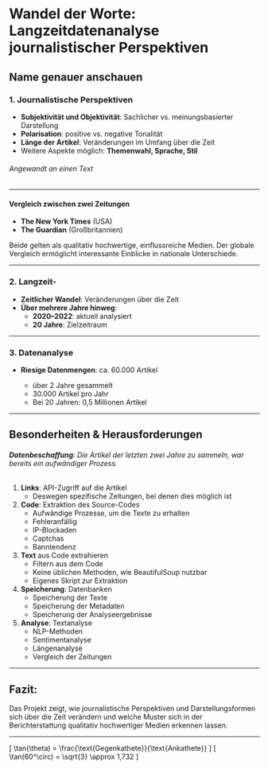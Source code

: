 # **Wandel der Worte: Langzeitdatenanalyse journalistischer Perspektiven**

## **Name genauer anschauen**

### 1. Journalistische Perspektiven

- **Subjektivität und Objektivität**: Sachlicher vs. meinungsbasierter Darstellung
- **Polarisation**: positive vs. negative Tonalität
- **Länge der Artikel**: Veränderungen im Umfang über die Zeit
- Weitere Aspekte möglich: **Themenwahl, Sprache, Stil**

###### Angewandt an einen Text

---

#### Vergleich zwischen zwei Zeitungen

- **The New York Times** (USA)
- **The Guardian** (Großbritannien)

Beide gelten als qualitativ hochwertige, einflussreiche Medien. Der globale Vergleich ermöglicht interessante Einblicke in nationale Unterschiede.

---

### 2. Langzeit-

- **Zeitlicher Wandel**: Veränderungen über die Zeit
- **Über mehrere Jahre hinweg**:
  - **2020–2022**: aktuell analysiert
  - **20 Jahre**: Zielzeitraum

---

### 3. Datenanalyse

- **Riesige Datenmengen**: ca. 60.000 Artikel

  - über 2 Jahre gesammelt
  - 30.000 Artikel pro Jahr
  - Bei 20 Jahren: 0,5 Millionen Artikel

---

## **Besonderheiten & Herausforderungen**

###### **Datenbeschaffung**: Die Artikel der letzten zwei Jahre zu sammeln, war bereits ein aufwändiger Prozess.

1. **Links**: API-Zugriff auf die Artikel
   - Deswegen spezifische Zeitungen, bei denen dies möglich ist
2. **Code**: Extraktion des Source-Codes
   - Aufwändige Prozesse, um die Texte zu erhalten
   - Fehleranfällig
   - IP-Blockaden
   - Captchas
   - Banntendenz
3. **Text** aus Code extrahieren
   - Filtern aus dem Code
   - Keine üblichen Methoden, wie BeautifulSoup nutzbar
   - Eigenes Skript zur Extraktion
4. **Speicherung**: Datenbanken
   - Speicherung der Texte
   - Speicherung der Metadaten
   - Speicherung der Analyseergebnisse
5. **Analyse**: Textanalyse
   - NLP-Methoden
   - Sentimentanalyse
   - Längenanalyse
   - Vergleich der Zeitungen

---

## Fazit:

Das Projekt zeigt, wie journalistische Perspektiven und Darstellungsformen sich über die Zeit verändern und welche Muster sich in der Berichterstattung qualitativ hochwertiger Medien erkennen lassen.

---

\[
\tan(\theta) = \frac{\text{Gegenkathete}}{\text{Ankathete}}
\]
\[
\tan(60^\circ) = \sqrt{3} \approx 1,732
\]
